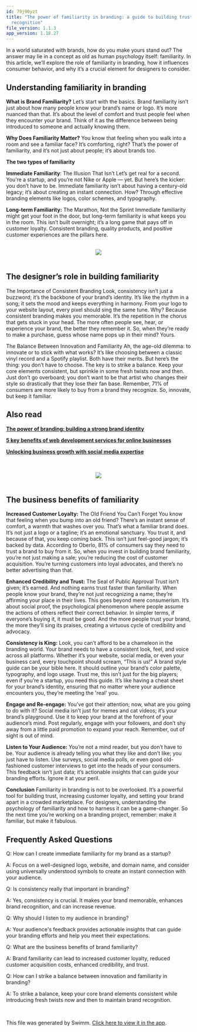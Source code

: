 ```yaml
---
id: 79j90yzt
title: "The power of familiarity in branding: a guide to building trust and
  recognition"
file_version: 1.1.3
app_version: 1.18.27
---
```


In a world saturated with brands, how do you make yours stand out? The answer may lie in a concept as old as human psychology itself: familiarity. In this article, we’ll explore the role of familiarity in branding, how it influences consumer behavior, and why it’s a crucial element for designers to consider.

## **Understanding familiarity in branding**

**What is Brand Familiarity?** Let’s start with the basics. Brand familiarity isn’t just about how many people know your brand’s name or logo. It’s more nuanced than that. It’s about the level of comfort and trust people feel when they encounter your brand. Think of it as the difference between being introduced to someone and actually knowing them.

**Why Does Familiarity Matter?** You know that feeling when you walk into a room and see a familiar face? It’s comforting, right? That’s the power of familiarity, and it’s not just about people; it’s about brands too.

**The two types of familiarity**

**Immediate Familiarity**: The Illusion That Isn’t Let’s get real for a second. You’re a startup, and you’re not Nike or Apple — yet. But here’s the kicker: you don’t have to be. Immediate familiarity isn’t about having a century-old legacy; it’s about creating an instant connection. How? Through effective branding elements like logos, color schemes, and typography.

**Long-term Familiarity:** The Marathon, Not the Sprint Immediate familiarity might get your foot in the door, but long-term familiarity is what keeps you in the room. This isn’t built overnight; it’s a long game that pays off in customer loyalty. Consistent branding, quality products, and positive customer experiences are the pillars here.

<br/>

<div align="center"><img src="https://firebasestorage.googleapis.com/v0/b/swimmio-content/o/repositories%2FZ2l0aHViJTNBJTNBcGVhY29jay1ibG9ncyUzQSUzQVBlYWNvY2stSW5kaWE%3D%2F050b203c-bd1a-4c43-b2b6-504d0ece1d07.png?alt=media&token=1d59b841-361d-41f9-8363-9659bcd0f575" style="width:'100%'"/></div>

<br/>

## **The designer’s role in building familiarity**

The Importance of Consistent Branding Look, consistency isn’t just a buzzword; it’s the backbone of your brand’s identity. It’s like the rhythm in a song; it sets the mood and keeps everything in harmony. From your logo to your website layout, every pixel should sing the same tune. Why? Because consistent branding makes you memorable. It’s the repetition in the chorus that gets stuck in your head. The more often people see, hear, or experience your brand, the better they remember it. So, when they’re ready to make a purchase, guess whose name pops up in their mind? Yours.

The Balance Between Innovation and Familiarity Ah, the age-old dilemma: to innovate or to stick with what works? It’s like choosing between a classic vinyl record and a Spotify playlist. Both have their merits. But here’s the thing: you don’t have to choose. The key is to strike a balance. Keep your core elements consistent, but sprinkle in some fresh twists now and then. Just don’t go overboard; you don’t want to be that artist who changes their style so drastically that they lose their fan base. Remember, 71% of consumers are more likely to buy from a brand they recognize. So, innovate, but keep it familiar.

## Also read

[**The power of branding: building a strong brand identity**](https://peacockindia.in/blog/the-power-of-branding-building-a-strong-brand-identity/)

[**5 key benefits of web development services for online businesses**](https://peacockindia.in/blog/5-key-benefits-of-web-development-services-for-online-businesses/)

[**Unlocking business growth with social media expertise**](https://peacockindia.in/blog/unlocking-business-growth-with-social-media-expertise/)

<br/>

<br/>

<div align="center"><img src="https://firebasestorage.googleapis.com/v0/b/swimmio-content/o/repositories%2FZ2l0aHViJTNBJTNBcGVhY29jay1ibG9ncyUzQSUzQVBlYWNvY2stSW5kaWE%3D%2F04e112e0-82d7-421f-95af-aff38ce07013.png?alt=media&token=7fc80a12-3575-41a0-b80b-d4b19c72c29d" style="width:'100%'"/></div>

<br/>

## **The business benefits of familiarity**

**Increased Customer Loyalty:** The Old Friend You Can’t Forget You know that feeling when you bump into an old friend? There’s an instant sense of comfort, a warmth that washes over you. That’s what a familiar brand does. It’s not just a logo or a tagline; it’s an emotional sanctuary. You trust it, and because of that, you keep coming back. This isn’t just feel-good jargon; it’s backed by data. According to Oberlo, 81% of consumers say they need to trust a brand to buy from it. So, when you invest in building brand familiarity, you’re not just making a sale; you’re reducing the cost of customer acquisition. You’re turning customers into loyal advocates, and there’s no better advertising than that.

**Enhanced Credibility and Trust:** The Seal of Public Approval Trust isn’t given; it’s earned. And nothing earns trust faster than familiarity. When people know your brand, they’re not just recognizing a name; they’re affirming your place in their lives. This goes beyond mere consumerism. It’s about social proof, the psychological phenomenon where people assume the actions of others reflect their correct behavior. In simpler terms, if everyone’s buying it, it must be good. And the more people trust your brand, the more they’ll sing its praises, creating a virtuous cycle of credibility and advocacy.

**Consistency is King:** Look, you can’t afford to be a chameleon in the branding world. Your brand needs to have a consistent look, feel, and voice across all platforms. Whether it’s your website, social media, or even your business card, every touchpoint should scream, “This is us!” A brand style guide can be your bible here. It should outline your brand’s color palette, typography, and logo usage. Trust me, this isn’t just for the big players; even if you’re a startup, you need this guide. It’s like having a cheat sheet for your brand’s identity, ensuring that no matter where your audience encounters you, they’re meeting the 'real' you.

**Engage and Re-engage:** You’ve got their attention; now, what are you going to do with it? Social media isn’t just for memes and cat videos; it’s your brand’s playground. Use it to keep your brand at the forefront of your audience’s mind. Post regularly, engage with your followers, and don’t shy away from a little paid promotion to expand your reach. Remember, out of sight is out of mind.

**Listen to Your Audience:** You’re not a mind reader, but you don’t have to be. Your audience is already telling you what they like and don’t like; you just have to listen. Use surveys, social media polls, or even good old-fashioned customer interviews to get into the heads of your consumers. This feedback isn’t just data; it’s actionable insights that can guide your branding efforts. Ignore it at your peril.

**Conclusion** Familiarity in branding is not to be overlooked. It’s a powerful tool for building trust, increasing customer loyalty, and setting your brand apart in a crowded marketplace. For designers, understanding the psychology of familiarity and how to harness it can be a game-changer. So the next time you’re working on a branding project, remember: make it familiar, but make it fabulous.

## **Frequently Asked Questions**

Q: How can I create immediate familiarity for my brand as a startup?

A: Focus on a well-designed logo, website, and domain name, and consider using universally understood symbols to create an instant connection with your audience.

Q: Is consistency really that important in branding?

A: Yes, consistency is crucial. It makes your brand memorable, enhances brand recognition, and can increase revenue.

Q: Why should I listen to my audience in branding?

A: Your audience's feedback provides actionable insights that can guide your branding efforts and help you meet their expectations.

Q: What are the business benefits of brand familiarity?

A: Brand familiarity can lead to increased customer loyalty, reduced customer acquisition costs, enhanced credibility, and trust.

Q: How can I strike a balance between innovation and familiarity in branding?

A: To strike a balance, keep your core brand elements consistent while introducing fresh twists now and then to maintain brand recognition.

<br/>

This file was generated by Swimm. [Click here to view it in the app](https://app.swimm.io/repos/Z2l0aHViJTNBJTNBcGVhY29jay1ibG9ncyUzQSUzQVBlYWNvY2stSW5kaWE=/docs/79j90yzt).
